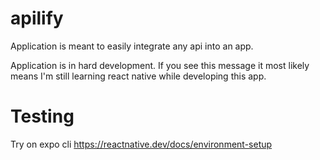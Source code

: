 # apilify

Application is meant to easily integrate any api into an app.

Application is in hard development. If you see this message it most likely means I'm still learning react native while developing this app.

# Testing

Try on expo cli https://reactnative.dev/docs/environment-setup
